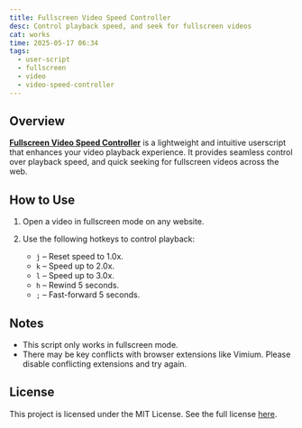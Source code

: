 ```yaml
---
title: Fullscreen Video Speed Controller
desc: Control playback speed, and seek for fullscreen videos
cat: works
time: 2025-05-17 06:34
tags:
  - user-script
  - fullscreen
  - video
  - video-speed-controller
---
```


## Overview

**[Fullscreen Video Speed Controller](https://greasyfork.org/en/scripts/536243)** is a lightweight and intuitive userscript that enhances your video playback experience. It provides seamless control over playback speed, and quick seeking for fullscreen videos across the web.

## How to Use

1. Open a video in fullscreen mode on any website.
2. Use the following hotkeys to control playback:

   - `j` – Reset speed to 1.0x.
   - `k` – Speed up to 2.0x.
   - `l` – Speed up to 3.0x.
   - `h` – Rewind 5 seconds.
   - `;` – Fast-forward 5 seconds.

## Notes

- This script only works in fullscreen mode.
- There may be key conflicts with browser extensions like Vimium. Please disable conflicting extensions and try again.

## License

This project is licensed under the MIT License.
See the full license [here](https://opensource.org/licenses/MIT).
